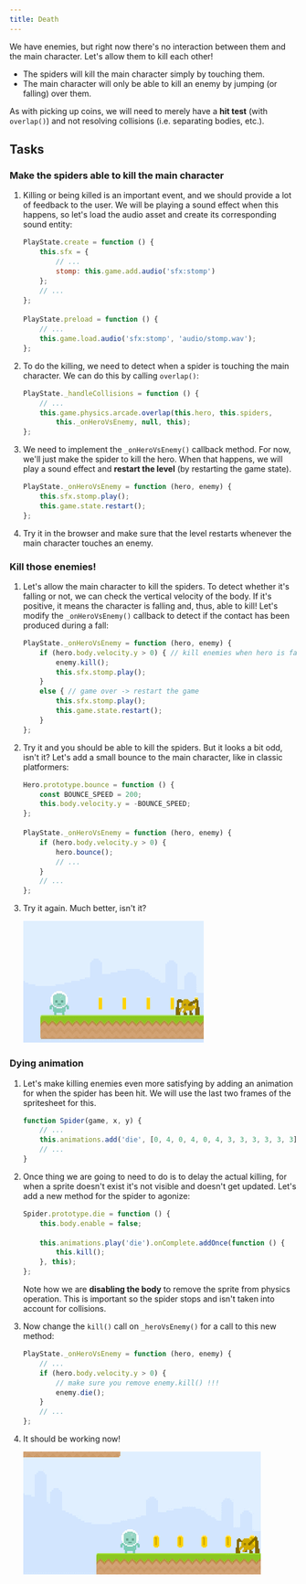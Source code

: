 ```yaml
---
title: Death
---
```


We have enemies, but right now there's no interaction between them and the main character. Let's allow them to kill each other!

- The spiders will kill the main character simply by touching them.
- The main character will only be able to kill an enemy by jumping (or falling) over them.

As with picking up coins, we will need to merely have a **hit test** (with `overlap()`) and not resolving collisions (i.e. separating bodies, etc.).

## Tasks

### Make the spiders able to kill the main character

1. Killing or being killed is an important event, and we should provide a lot of feedback to the user. We will be playing a sound effect when this happens, so let's load the audio asset and create its corresponding sound entity:

    ```js
    PlayState.create = function () {
        this.sfx = {
            // ...
            stomp: this.game.add.audio('sfx:stomp')
        };
        // ...
    };

    PlayState.preload = function () {
        // ...
        this.game.load.audio('sfx:stomp', 'audio/stomp.wav');
    };
    ```

1. To do the killing, we need to detect when a spider is touching the main character. We can do this by calling `overlap()`:

    ```js
    PlayState._handleCollisions = function () {
        // ...
        this.game.physics.arcade.overlap(this.hero, this.spiders,
            this._onHeroVsEnemy, null, this);
    };
    ```

1. We need to implement the `_onHeroVsEnemy()` callback method. For now, we'll just make the spider to kill the hero. When that happens, we will play a sound effect and **restart the level** (by restarting the game state).

    ```js
    PlayState._onHeroVsEnemy = function (hero, enemy) {
        this.sfx.stomp.play();
        this.game.state.restart();
    };
    ```

1. Try it in the browser and make sure that the level restarts whenever the main character touches an enemy.

### Kill those enemies!

1. Let's allow the main character to kill the spiders. To detect whether it's falling or not, we can check the vertical velocity of the body. If it's positive, it means the character is falling and, thus, able to kill! Let's modify the `_onHeroVsEnemy()` callback to detect if the contact has been produced during a fall:

    ```js
    PlayState._onHeroVsEnemy = function (hero, enemy) {
        if (hero.body.velocity.y > 0) { // kill enemies when hero is falling
            enemy.kill();
            this.sfx.stomp.play();
        }
        else { // game over -> restart the game
            this.sfx.stomp.play();
            this.game.state.restart();
        }
    };
    ```

1. Try it and you should be able to kill the spiders. But it looks a bit odd, isn't it? Let's add a small bounce to the main character, like in classic platformers:

    ```js
    Hero.prototype.bounce = function () {
        const BOUNCE_SPEED = 200;
        this.body.velocity.y = -BOUNCE_SPEED;
    };

    PlayState._onHeroVsEnemy = function (hero, enemy) {
        if (hero.body.velocity.y > 0) {
            hero.bounce();
            // ...
        }
        // ...
    };
    ```

1. Try it again. Much better, isn't it?

    ![Bouncing on enemies](/assets/platformer/enemy_bounce.gif)

### Dying animation

1. Let's make killing enemies even more satisfying by adding an animation for when the spider has been hit. We will use the last two frames of the spritesheet for this.

    ```js
    function Spider(game, x, y) {
        // ...
        this.animations.add('die', [0, 4, 0, 4, 0, 4, 3, 3, 3, 3, 3, 3], 12);
        // ...
    }
    ```

1. Once thing we are going to need to do is to delay the actual killing, for when a sprite doesn't exist it's not visible and doesn't get updated. Let's add a new method for the spider to agonize:

    ```js
    Spider.prototype.die = function () {
        this.body.enable = false;

        this.animations.play('die').onComplete.addOnce(function () {
            this.kill();
        }, this);
    };
    ```

    Note how we are **disabling the body** to remove the sprite from physics operation. This is important so the spider stops and isn't taken into account for collisions.

1. Now change the `kill()` call on `_heroVsEnemy()` for a call to this new method:

    ```js
    PlayState._onHeroVsEnemy = function (hero, enemy) {
        // ...
        if (hero.body.velocity.y > 0) {
            // make sure you remove enemy.kill() !!!
            enemy.die();
        }
        // ...
    };
    ```
1. It should be working now!

    ![Spider dying animation](/assets/platformer/enemy_dying.gif)
